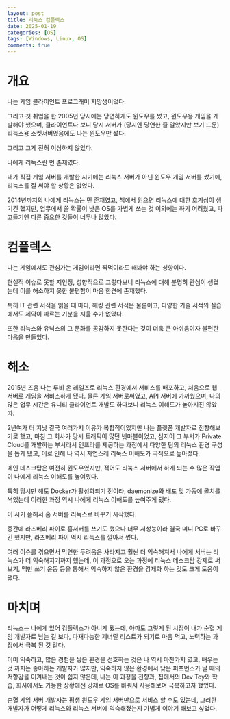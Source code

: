```yaml
---
layout: post
title: 리눅스 컴플렉스
date: 2025-01-19
categories: [OS]
tags: [Windows, Linux, OS]
comments: true
---
```


# 개요
나는 게임 클라이언트 프로그래머 지망생이었다.

그리고 첫 취업을 한 2005년 당시에는 당연하게도 윈도우를 썼고, 윈도우용 게임을 개발해야 했으며, 클라이언트다 보니 당시 서버가 (당시엔 당연한 줄 알았지만 보기 드문)리눅스용 소켓서버였음에도 나는 윈도우만 썼다.

그리고 그게 전혀 이상하지 않았다.

나에게 리눅스란 먼 존재였다.

내가 직접 게임 서버를 개발한 시기에는 리눅스 서버가 아닌 윈도우 게임 서버를 썼기에, 리눅스를 잘 써야 할 상황은 없었다.

2014년까지의 나에게 리눅스는 먼 존재였고, 책에서 읽으면 리눅스에 대한 호기심이 생기긴 했지만, 업무에서 쓸 확률이 낮은 OS를 가볍게 쓰는 것 이외에는 하기 어려웠고, 파고들기엔 다른 중요한 것들이 너무나 많았다.

# 컴플렉스

나는 게임에서도 관심가는 게임이라면 찍먹이라도 해봐야 하는 성향이다.

현실적 이슈로 못할 지언정, 성향적으로 그렇다보니 리눅스에 대해 분명히 관심이 생겼는데 이를 해소하지 못한 불편함이 마음 한켠에 존재했다.

특히 IT 관련 서적을 읽을 때 마다, 해킹 관련 서적은 물론이고, 다양한 기술 서적의 실습에서도 제약이 따르는 기분을 지울 수가 없었다.

또한 리눅스와 유닉스의 그 문화를 공감하지 못한다는 것이 더욱 큰 아쉬움이자 불편한 마음을 만들었다.

# 해소

2015년 즈음 나는 루비 온 레일즈로 리눅스 환경에서 서비스를 배포하고, 처음으로 웹 서버로 게임을 서비스하게 됐다. 물론 게임 서버로써였고, API 서버에 가까웠으며, 나의 많은 업무 시간은 유니티 클라이언트 개발도 하다보니 리눅스 이해도가 높아지진 않았따.

2년여가 더 지낫 결국 여러가지 이유가 복합적이었지만 나는 플랫폼 개발자로 전향해보기로 했고, 마침 그 회사가 당시 트래픽이 많던 넷마블이었고, 심지어 그 부서가 Private Cloud를 개발하는 부서라서 인프라를 제공하는 과정에서 다양한 팀의 리눅스 환경 구성을 돕게 됐고, 이로 인해 나 역시 자연스레 리눅스 이해도가 극적으로 높아졌다.

메인 데스크탑은 여전히 윈도우였지만, 적어도 리눅스 서버에서 하게 되는 수 많은 작업이 나에게 리눅스 이해도를 높여줬다.

특히 당시만 해도 Docker가 활성화되기 전이라, daemonize와 배포 및 가동에 골치를 썩었는데 이러한 과정 역시 나에게 리눅스 이해도를 높여주게 됐다.

이 시기 쯤해서 홈 서버를 리눅스로 바꾸기 시작했다.

중간에 라즈베리 파이로 홈서버를 쓰기도 했으나 너무 저성능이라 결국 미니 PC로 바꾸긴 했지만, 라즈베리 파이 역시 리눅스를 깔아서 썼다.

여러 이슈를 겪으면서 막연한 두려움은 사라지고 훨씬 더 익숙해져서 나에게 서버는 리눅스가 더 익숙해지기까지 했는데, 이 과정으로 오는 과정에 리눅스 데스크탑 강제로 써보기, 맥만 쓰기 운동 등을 통해서 익숙하지 않은 환경을 강제화 하는 것도 크게 도움이 됐다.

# 마치며

리눅스는 나에게 있어 컴플렉스가 아니게 됐는데, 아마도 그렇게 된 시점이 내가 순혈 게임 개발자로 남는 길 보다, 다재다능한 제너럴 리스트가 되기로 마음 먹고, 노력하는 과정에서 극복 된 것 같다.

이미 익숙하고, 많은 경험을 쌓은 환경을 선호하는 것은 나 역시 마찬가지 였고, 배우는 것 까지는 좋아하는 개발자가 많지만, 익숙하지 않은 환경에서 낮은 퍼포먼스가 날 때의 저항감을 이겨내는 것이 쉽지 않은데, 나는 이 과정을 전향과, 집에서의 Dev Toy와 학습, 회사에서도 가능한 상황에선 강제로 OS를 바꿔서 사용해보며 극복하고자 했었다.

순혈 게임 서버 개발자는 평생 윈도우 게임 서버만으로 서비스 할 수도 있는데, 그러한 개발자가 어떻게 리눅스와 리눅스 서버에 익숙해졌는지 가볍게 이야기 해보고 싶었다.